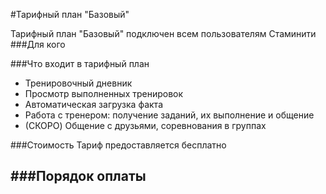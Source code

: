 #Тарифный план "Базовый"

Тарифный план "Базовый" подключен всем пользователям Стаминити
###Для кого


###Что входит в тарифный план
* Тренировочный дневник
* Просмотр выполненных тренировок
* Автоматическая загрузка факта
* Работа с тренером: получение заданий, их выполнение и общение
* (CКОРО) Общение с друзьями, соревнования в группах

###Стоимость
Тариф предоставляется бесплатно

###Порядок оплаты
-